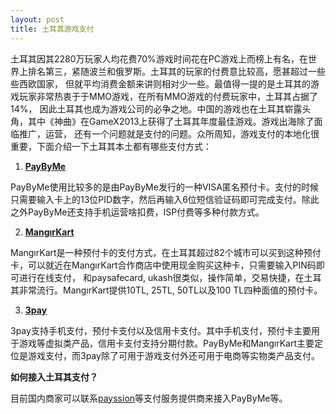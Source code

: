```yaml
---
layout: post
title: 土耳其游戏支付
---
```


土耳其因其2280万玩家人均花费70%游戏时间花在PC游戏上而榜上有名，在世界上排名第三，紧随波兰和俄罗斯。土耳其的玩家的付费意比较高，愿甚超过一些些西欧国家，
但就平均消费金额来讲则相对少一些。最值得一提的是土耳其的游戏玩家非常热衷于于MMO游戏，在所有MMO游戏的付费玩家中，土耳其占据了14%，
因此土耳其也成为游戏公司的必争之地。中国的游戏也在土耳其崭露头角，其中《神曲》在GameX2013上获得了土耳其年度最佳游戏。游戏出海除了面临推广，运营，
还有一个问题就是支付的问题。众所周知，游戏支付的本地化很重要，下面介绍一下土耳其本土都有哪些支付方式：

1. **[PayByMe](http://www.payby.me)**

PayByMe使用比较多的是由PayByMe发行的一种VISA匿名预付卡。支付的时候只需要输入卡上的13位PID数字，然后再输入6位短信验证码即可完成支付。除此之外PayByMe还支持手机运营啥扣费，ISP付费等多种付款方式。

2. **[MangırKart](https://www.mangirkart.com)**

MangırKart是一种预付卡的支付方式，在土耳其超过82个城市可以买到这种预付卡，可以就近在MangırKart合作商店中使用现金购买这种卡，只需要输入PIN码即可进行在线支付，
和paysafecard, ukash很类似，操作简单，交易快捷，在土耳其非常流行。MangırKart提供10TL, 25TL, 50TL以及100 TL四种面值的预付卡。

3. **[3pay](http://www.3pay.com)**

3pay支持手机支付，预付卡支付以及信用卡支付。其中手机支付，预付卡主要用于游戏等虚拟类产品，信用卡支付支持分期付款。PayByMe和MangırKart主要定位是游戏支付，而3pay除了可用于游戏支付外还可用于电商等实物类产品支付。

**如何接入土耳其支付？**

目前国内商家可以联系[payssion](http://www.payssion.com "海外游戏支付")等支付服务提供商来接入PayByMe等。